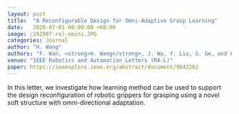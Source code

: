 ```yaml
---
layout: post
title:  "A Reconfigurable Design for Omni-Adaptive Grasp Learning"
date:   2020-07-01 00:00:00 +08:00
image: /202007-ral-omini.JPG
categories: Journal
author: "H. Wang"
authors: "F. Wan, <strong>H. Wang</strong>, J. Wu, Y. Liu, S. Ge, and C. Song"
venue: "IEEE Robotics and Automation Letters (RA-L)"
paper: https://ieeexplore.ieee.org/abstract/document/9042262
---
```

In this letter, we investigate how learning method can be used to support the design reconfiguration of robotic grippers for grasping using a novel soft structure with omni-directional adaptation.